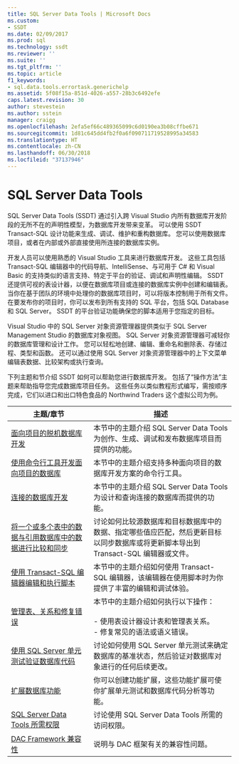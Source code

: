 ```yaml
---
title: SQL Server Data Tools | Microsoft Docs
ms.custom:
- SSDT
ms.date: 02/09/2017
ms.prod: sql
ms.technology: ssdt
ms.reviewer: ''
ms.suite: ''
ms.tgt_pltfrm: ''
ms.topic: article
f1_keywords:
- sql.data.tools.errortask.generichelp
ms.assetid: 5f08f15a-851d-4026-a557-28b3c6492efe
caps.latest.revision: 30
author: stevestein
ms.author: sstein
manager: craigg
ms.openlocfilehash: 2efa5ef66c489365099c6d0190ea3b08cffbe671
ms.sourcegitcommit: 1d81c645dd4fb2f0a6f090711719528995a34583
ms.translationtype: HT
ms.contentlocale: zh-CN
ms.lasthandoff: 06/30/2018
ms.locfileid: "37137946"
---
```

# <a name="sql-server-data-tools"></a>SQL Server Data Tools
SQL Server Data Tools (SSDT) 通过引入跨 Visual Studio 内所有数据库开发阶段的无所不在的声明性模型，为数据库开发带来变革。 可以使用 SSDT Transact\-SQL 设计功能来生成、调试、维护和重构数据库。 您可以使用数据库项目，或者在内部或外部直接使用所连接的数据库实例。  
  
开发人员可以使用熟悉的 Visual Studio 工具来进行数据库开发。 这些工具包括 Transact\-SQL 编辑器中的代码导航、IntelliSense、与可用于 C# 和 Visual Basic 的支持类似的语言支持、特定于平台的验证、调试和声明性编辑。 SSDT 还提供可视的表设计器，以便在数据库项目或连接的数据库实例中创建和编辑表。 当你在基于团队的环境中处理你的数据库项目时，可以将版本控制用于所有文件。 在要发布你的项目时，你可以发布到所有支持的 SQL 平台，包括 SQL Database 和 SQL Server。 SSDT 的平台验证功能确保您的脚本适用于您指定的目标。  
  
Visual Studio 中的 SQL Server 对象资源管理器提供类似于 SQL Server Management Studio 的数据库对象视图。 SQL Server 对象资源管理器可减轻你的数据库管理和设计工作。 您可以轻松地创建、编辑、重命名和删除表、存储过程、类型和函数。 还可以通过使用 SQL Server 对象资源管理器中的上下文菜单编辑表数据、比较架构或执行查询。  
  
下列主题和节介绍 SSDT 如何可以帮助您进行数据库开发。 包括了“操作方法”主题来帮助指导您完成数据库项目任务。 这些任务以类似教程形式编写，需按顺序完成，它们以进口和出口特色食品的 Northwind Traders 这个虚拟公司为例。  
  
|主题/章节|描述|  
|-------------------|---------------|  
|[面向项目的脱机数据库开发](../ssdt/project-oriented-offline-database-development.md)|本节中的主题介绍 SQL Server Data Tools 为创作、生成、调试和发布数据库项目而提供的功能。|  
|[使用命令行工具开发面向项目的数据库](../ssdt/project-oriented-database-development-using-command-line-tools.md)|本节中的主题介绍支持多种面向项目的数据库开发方案的命令行工具。|  
|[连接的数据库开发](../ssdt/connected-database-development.md)|本节中的主题介绍 SQL Server Data Tools 为设计和查询连接的数据库而提供的功能。|  
|[将一个或多个表中的数据与引用数据库中的数据进行比较和同步](../ssdt/compare-and-synchronize-data-in-tables-with-data-in-reference-database.md)|讨论如何比较源数据库和目标数据库中的数据、指定哪些值应匹配，然后更新目标以同步数据库或将更新脚本导出到 Transact\-SQL 编辑器或文件。|  
|[使用 Transact-SQL 编辑器编辑和执行脚本](../ssdt/use-transact-sql-editor-to-edit-and-execute-scripts.md)|本节中的主题介绍如何使用 Transact\-SQL 编辑器，该编辑器在使用脚本时为你提供了丰富的编辑和调试体验。|  
|[管理表、关系和修复错误](../ssdt/manage-tables-relationships-and-fix-errors.md)|本节中的主题介绍如何执行以下操作：<br /><br />-   使用表设计器设计表和管理表关系。<br />-   修复常见的语法或语义错误。|  
|[使用 SQL Server 单元测试验证数据库代码](../ssdt/verifying-database-code-by-using-sql-server-unit-tests.md)|讨论如何使用 SQL Server 单元测试来确定数据库的基准状态，然后验证对数据库对象进行的任何后续更改。|  
|[扩展数据库功能](../ssdt/extending-the-database-features.md)|你可以创建功能扩展，这些功能扩展可使你扩展单元测试和数据库代码分析等功能。|  
|[SQL Server Data Tools 所需权限](../ssdt/required-permissions-for-sql-server-data-tools.md)|讨论使用 SQL Server Data Tools 所需的访问权限。|  
|[DAC Framework 兼容性](../ssdt/dac-framework-compatibility.md)|说明与 DAC 框架有关的兼容性问题。|  
  

  
